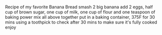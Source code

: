 Recipe of my favorite Banana Bread
smash 2 big banana
add 2 eggs, half cup of brown sugar, one cup of milk, one cup of flour and one teaspoon of baking power
mix all above together
put in a baking container, 375F for 30 mins
using a toothpick to check after 30 mins to make sure it's fully cooked
enjoy